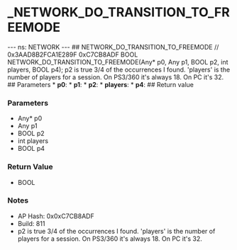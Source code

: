 # _NETWORK_DO_TRANSITION_TO_FREEMODE

--- ns: NETWORK --- ## NETWORK_DO_TRANSITION_TO_FREEMODE  // 0x3AAD8B2FCA1E289F 0xC7CB8ADF BOOL NETWORK_DO_TRANSITION_TO_FREEMODE(Any* p0, Any p1, BOOL p2, int players, BOOL p4);  p2 is true 3/4 of the occurrences I found. 'players' is the number of players for a session. On PS3/360 it's always 18. On PC it's 32.  ## Parameters * **p0**: * **p1**: * **p2**: * **players**: * **p4**:  ## Return value

### Parameters
* Any* p0
* Any p1
* BOOL p2
* int players
* BOOL p4

### Return Value
* BOOL

### Notes
* AP Hash: 0x0xC7CB8ADF
* Build: 811
* p2 is true 3/4 of the occurrences I found.
'players' is the number of players for a session. On PS3/360 it's always 18. On PC it's 32.

